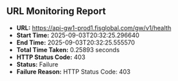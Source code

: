 ## URL Monitoring Report

- **URL:** https://api-gw1-prod1.fisglobal.com/gw/v1/health
- **Start Time:** 2025-09-03T20:32:25.296640
- **End Time:** 2025-09-03T20:32:25.555570
- **Total Time Taken:** 0.25893 seconds
- **HTTP Status Code:** 403
- **Status:** Failure
- **Failure Reason:** HTTP Status Code: 403
